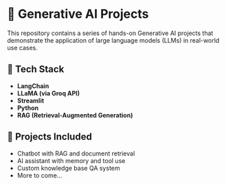 # 🧠 Generative AI Projects

This repository contains a series of hands-on Generative AI projects that demonstrate the application of large language models (LLMs) in real-world use cases.

## 🔧 Tech Stack
- **LangChain**
- **LLaMA (via Groq API)**
- **Streamlit**
- **Python**
- **RAG (Retrieval-Augmented Generation)**

## 📂 Projects Included
- Chatbot with RAG and document retrieval
- AI assistant with memory and tool use
- Custom knowledge base QA system
- More to come...


